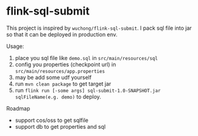 # flink-sql-submit

This project is inspired by `wuchong/flink-sql-submit`.
I pack sql file into jar so that it can be deployed in production env.

Usage:
1. place you sql file like `demo.sql` in `src/main/resources/sql`
2. config you properties (checkpoint url) in `src/main/resources/app.properties`
3. may be add some udf yourself
4. run `mvn clean package` to get target jar
5. run `flink run [-some args] sql-submit-1.0-SNAPSHOT.jar sqlFileName(e.g. demo)` to deploy.


Roadmap
* support cos/oss to get sqlfile
* support db to get properties and sql
